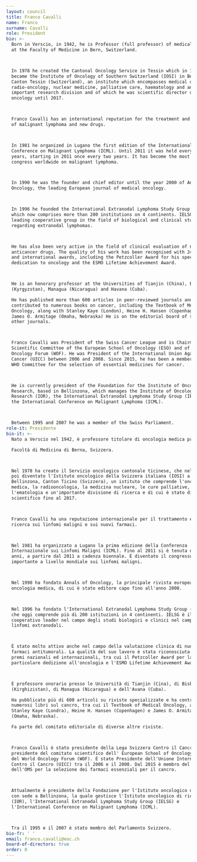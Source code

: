 ```yaml
---
layout: council
title: Franco Cavalli
name: Franco
surname: Cavalli
role: President
bio: >-
  Born in Verscio, in 1942, he is Professor (full professor) of medical oncology
  at the Faculty of Medicine in Bern, Switzerland.



  In 1978 he created the Cantonal Oncology Service in Tessin which in 1999
  became the Institute of Oncology of Southern Switzerland (IOSI) in Bellinzona,
  Canton Tessin (Switzerland), an institute which encompasses medical oncology,
  radio-oncology, nuclear medicine, palliative care, haematology and an
  important research division and of which he was scientific director of
  oncology until 2017.



  Franco Cavalli has an international reputation for the treatment and research
  of malignant lymphoma and new drugs. 



  In 1981 he organized in Lugano the first edition of the International
  Conference on Malignant Lymphoma (ICML). Until 2011 it was held every three
  years, starting in 2011 once every two years. It has become the most important
  congress worldwide on malignant lymphoma.



  In 1990 he was the founder and chief editor until the year 2000 of Annals of
  Oncology, the leading European journal of medical oncology.



  In 1996 he founded the International Extranodal Lymphoma Study Group (IELSG),
  which now comprises more than 200 institutions on 4 continents. IELSG is the
  leading cooperative group in the field of biological and clinical studies
  regarding extranodal lymphomas.



  He has also been very active in the field of clinical evaluation of new
  anticancer drugs. The quality of his work has been recognised with 24 national
  and international awards, including the Petzcoller Award for his special
  dedication to oncology and the ESMO Lifetime Achievement Award. 



  He is an honorary professor at the Universities of Tianjin (China), Biskek
  (Kyrgyzstan), Managua (Nicaragua) and Havana (Cuba).

  He has published more than 600 articles in peer-reviewed journals and
  contributed to numerous books on cancer, including the Textbook of Medical
  Oncology, along with Stanley Kaye (London), Heine H. Hansen (Copenhagen) and
  James O. Armitage (Omaha, Nebraska) He is on the editorial board of several
  other journals. 



  Franco Cavalli was President of the Swiss Cancer League and is Chairman of the
  Scientific Committee of the European School of Oncology (ESO) and of the World
  Oncology Forum (WOF). He was President of the International Union Against
  Cancer (UICC) between 2006 and 2008. Since 2015, he has been a member of the
  WHO Committee for the selection of essential medicines for cancer.



  He is currently president of the Foundation for the Institute of Oncology
  Research, based in Bellinzona, which manages the Institute of Oncology
  Research (IOR), the International Extranodal Lymphoma Study Group (IELSG) and
  the International Conference on Malignant Lymphoma (ICML).



  Between 1995 and 2007 he was a member of the Swiss Parliament.
role-it: Presidente
bio-it: >-
  Nato a Verscio nel 1942, è professore titolare di oncologia medica presso la 

  Facoltà di Medicina di Berna, Svizzera.



  Nel 1978 ha creato il Servizio oncologico cantonale ticinese, che nel 1999 è
  poi diventato l'Istituto oncologico della Svizzera italiana (IOSI) a
  Bellinzona, Canton Ticino (Svizzera), un istituto che comprende l'oncologia
  medica, la radiooncologia, la medicina nucleare, le cure palliative,
  l'ematologia e un'importante divisione di ricerca e di cui è stato direttore
  scientifico fino al 2017.



  Franco Cavalli ha una reputazione internazionale per il trattamento e la
  ricerca sui linfomi maligni e sui nuovi farmaci. 



  Nel 1981 ha organizzato a Lugano la prima edizione della Conferenza
  Internazionale sui Linfomi Maligni (ICML). Fino al 2011 si è tenuta ogni tre
  anni, a partire dal 2011 a cadenza biennale. È diventato il congresso più
  importante a livello mondiale sui linfomi maligni.



  Nel 1990 ha fondato Annals of Oncology, la principale rivista europea di
  oncologia medica, di cui è stato editore capo fino all'anno 2000.



  Nel 1996 ha fondato l'International Extranodal Lymphoma Study Group (IELSG),
  che oggi comprende più di 200 istituzioni in 4 continenti. IELSG è il gruppo
  cooperativo leader nel campo degli studi biologici e clinici nel campo dei
  linfomi extranodali.



  È stato molto attivo anche nel campo della valutazione clinica di nuovi
  farmaci antitumorali. La qualità del suo lavoro è stata riconosciuta con 24
  premi nazionali ed internazionali, tra cui il Petzcoller Award per la
  particolare dedizione all'oncologia e l'ESMO Lifetime Achievement Award. 



  È professore onorario presso le Università di Tianjin (Cina), di Biskek
  (Kirghizistan), di Managua (Nicaragua) e dell'Avana (Cuba). 

  Ha pubblicato più di 600 articoli su riviste specializzate e ha contribuito a
  numerosi libri sul cancro, tra cui il Textbook of Medical Oncology, assieme a
  Stanley Kaye (Londra), Heine H. Hansen (Copenhagen) e James O. Armitage
  (Omaha, Nebraska).

  Fa parte del comitato editoriale di diverse altre riviste. 



  Franco Cavalli è stato presidente della Lega Svizzera Contro il Cancro ed è
  presidente del comitato scientifico dell' European School of Oncology (ESO) e
  del World Oncology Forum (WOF). È stato Presidente dell'Unione Internazionale
  Contro il Cancro (UICC) tra il 2006 e il 2008. Dal 2015 è membro del comitato
  dell'OMS per la selezione dei farmaci essenziali per il cancro.



  Attualmente è presidente della Fondazione per l'Istituto oncologico di ricerca
  con sede a Bellinzona, la quale gestisce l'Istituto oncologico di ricerca
  (IOR), l'International Extranodal Lymphoma Study Group (IELSG) e
  l'International Conference on Malignant Lymphoma (ICML).



  Tra il 1995 e il 2007 è stato membro del Parlamento Svizzero.
bio-fr: ' '
email: franco.cavalli@eoc.ch
board-of-directors: true
order: 0
---
```


